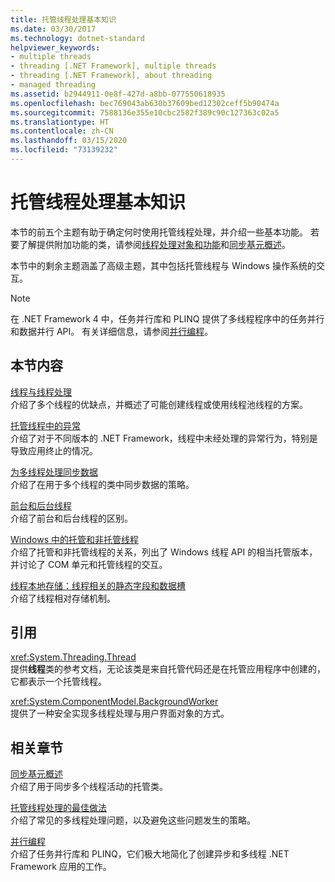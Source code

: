 ```yaml
---
title: 托管线程处理基本知识
ms.date: 03/30/2017
ms.technology: dotnet-standard
helpviewer_keywords:
- multiple threads
- threading [.NET Framework], multiple threads
- threading [.NET Framework], about threading
- managed threading
ms.assetid: b2944911-0e8f-427d-a8bb-077550618935
ms.openlocfilehash: bec769043ab630b37609bed12302ceff5b90474a
ms.sourcegitcommit: 7588136e355e10cbc2582f389c90c127363c02a5
ms.translationtype: HT
ms.contentlocale: zh-CN
ms.lasthandoff: 03/15/2020
ms.locfileid: "73139232"
---
```

# <a name="managed-threading-basics"></a>托管线程处理基本知识

本节的前五个主题有助于确定何时使用托管线程处理，并介绍一些基本功能。 若要了解提供附加功能的类，请参阅[线程处理对象和功能](../../../docs/standard/threading/threading-objects-and-features.md)和[同步基元概述](../../../docs/standard/threading/overview-of-synchronization-primitives.md)。  
  
 本节中的剩余主题涵盖了高级主题，其中包括托管线程与 Windows 操作系统的交互。  
  
> [!NOTE]
> 在 .NET Framework 4 中，任务并行库和 PLINQ 提供了多线程程序中的任务并行和数据并行 API。 有关详细信息，请参阅[并行编程](../../../docs/standard/parallel-programming/index.md)。  
  
## <a name="in-this-section"></a>本节内容

 [线程与线程处理](../../../docs/standard/threading/threads-and-threading.md)  
 介绍了多个线程的优缺点，并概述了可能创建线程或使用线程池线程的方案。  
  
 [托管线程中的异常](../../../docs/standard/threading/exceptions-in-managed-threads.md)  
 介绍了对于不同版本的 .NET Framework，线程中未经处理的异常行为，特别是导致应用终止的情况。  
  
 [为多线程处理同步数据](../../../docs/standard/threading/synchronizing-data-for-multithreading.md)  
 介绍了在用于多个线程的类中同步数据的策略。  
  
 [前台和后台线程](../../../docs/standard/threading/foreground-and-background-threads.md)  
 介绍了前台和后台线程的区别。  
  
 [Windows 中的托管和非托管线程](../../../docs/standard/threading/managed-and-unmanaged-threading-in-windows.md)  
 介绍了托管和非托管线程的关系，列出了 Windows 线程 API 的相当托管版本，并讨论了 COM 单元和托管线程的交互。  
  
 [线程本地存储：线程相关的静态字段和数据槽](../../../docs/standard/threading/thread-local-storage-thread-relative-static-fields-and-data-slots.md)  
 介绍了线程相对存储机制。  
  
## <a name="reference"></a>引用

 <xref:System.Threading.Thread>  
 提供**线程**类的参考文档，无论该类是来自托管代码还是在托管应用程序中创建的，它都表示一个托管线程。  
  
 <xref:System.ComponentModel.BackgroundWorker>  
 提供了一种安全实现多线程处理与用户界面对象的方式。  
  
## <a name="related-sections"></a>相关章节

 [同步基元概述](../../../docs/standard/threading/overview-of-synchronization-primitives.md)  
 介绍了用于同步多个线程活动的托管类。  
  
 [托管线程处理的最佳做法](../../../docs/standard/threading/managed-threading-best-practices.md)  
 介绍了常见的多线程处理问题，以及避免这些问题发生的策略。  
  
 [并行编程](../../../docs/standard/parallel-programming/index.md)  
 介绍了任务并行库和 PLINQ，它们极大地简化了创建异步和多线程 .NET Framework 应用的工作。
